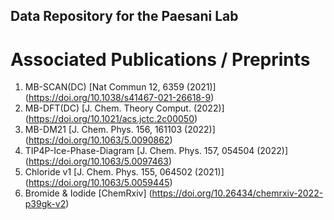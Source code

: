 ## Data Repository for the Paesani Lab

# Associated Publications / Preprints

1. MB-SCAN(DC) [Nat Commun 12, 6359 (2021)] (https://doi.org/10.1038/s41467-021-26618-9)
2. MB-DFT(DC) [J. Chem. Theory Comput. (2022)] (https://doi.org/10.1021/acs.jctc.2c00050)
3. MB-DM21 [J. Chem. Phys. 156, 161103 (2022)] (https://doi.org/10.1063/5.0090862)
4. TIP4P-Ice-Phase-Diagram [J. Chem. Phys. 157, 054504 (2022)] (https://doi.org/10.1063/5.0097463)
5. Chloride v1 [J. Chem. Phys. 155, 064502 (2021)] (https://doi.org/10.1063/5.0059445)
6. Bromide & Iodide [ChemRxiv] (https://doi.org/10.26434/chemrxiv-2022-p39gk-v2)
